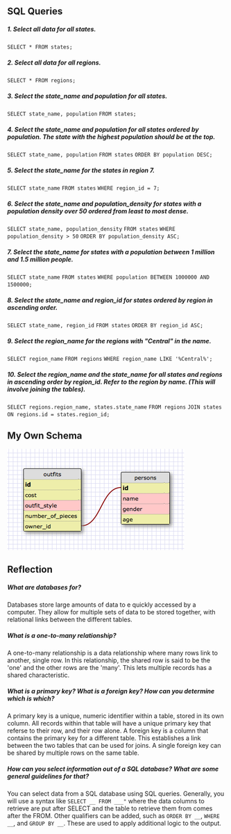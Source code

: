 ## SQL Queries

##### 1. Select all data for all states.

`SELECT * FROM states;`

##### 2. Select all data for all regions.

`SELECT * FROM regions;`

##### 3. Select the state_name and population for all states.

`SELECT state_name, population`
`FROM states;`

##### 4. Select the state_name and population for all states ordered by population. The state with the highest population should be at the top.

`SELECT state_name, population`
`FROM states`
`ORDER BY population DESC;`

##### 5. Select the state_name for the states in region 7.

`SELECT state_name`
`FROM states`
`WHERE region_id = 7;`

##### 6. Select the state_name and population_density for states with a population density over 50 ordered from least to most dense.

`SELECT state_name, population_density`
`FROM states`
`WHERE population_density > 50`
`ORDER BY population_density ASC;`

##### 7. Select the state_name for states with a population between 1 million and 1.5 million people.

`SELECT state_name`
`FROM states`
`WHERE population BETWEEN 1000000 AND 1500000;`

##### 8. Select the state_name and region_id for states ordered by region in ascending order.

`SELECT state_name, region_id`
`FROM states`
`ORDER BY region_id ASC;`

##### 9. Select the region_name for the regions with "Central" in the name.

`SELECT region_name`
`FROM regions`
`WHERE region_name LIKE '%Central%';`

##### 10. Select the region_name and the state_name for all states and regions in ascending order by region_id. Refer to the region by name. (This will involve joining the tables).

`SELECT regions.region_name, states.state_name`
`FROM regions`
`JOIN states ON regions.id = states.region_id;`


## My Own Schema

![Clueless Database Schema](Clueless_database_schema.png "Clueless Database Schema")


## Reflection

##### What are databases for?

Databases store large amounts of data to e quickly accessed by a computer. They allow for multiple sets of data to be stored together, with relational links between the different tables.

##### What is a one-to-many relationship?

A one-to-many relationship is a data relationship where many rows link to another, single row. In this relationship, the shared row is said to be the 'one' and the other rows are the 'many'. This lets multiple records has a shared characteristic.

##### What is a primary key? What is a foreign key? How can you determine which is which?

A primary key is a unique, numeric identifier within a table, stored in its own column. All records within that table will have a unique primary key that referse to their row, and their row alone. A foreign key is a column that contains the primary key for a different table. This establishes a link between the two tables that can be used for joins. A single foreign key can be shared by multiple rows on the same table.

##### How can you select information out of a SQL database? What are some general guidelines for that?

You can select data from a SQL database using SQL queries. Generally, you will use a syntax like `SELECT __ FROM ___"` where the data columns to retrieve are put after SELECT and the table to retrieve them from comes after the FROM. Other qualifiers can be added, such as `ORDER BY __`, `WHERE __`, and `GROUP BY __`. These are used to apply additional logic to the output.